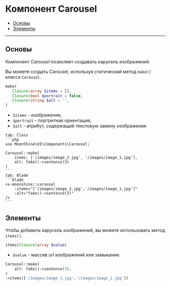 # Компонент Carousel

- [Основы](#basics)
- [Элементы](#items)
---

<a name="basics"></a>
## Основы

Компонент *Carousel* позволяет создавать карусель изображений.

Вы можете создать Carousel, используя статический метод `make()` класса `Carousel`.

```php
make(
   Closure|array $items = [],
   Closure|bool $portrait = false,
   Closure|string $alt = '',
)
```

- `$items` - изображения,
- `$portrait` - портретная ориентация,
- `$alt` - атрибут, содержащий текстовую замену изображения.


~~~tabs
tab: Class
```php
use MoonShine\UI\Components\Carousel;

Carousel::make(
    items: ['/images/image_2.jpg', '/images/image_1.jpg'],
    alt: fake()->sentence(3)
)
```
tab: Blade
```blade
<x-moonshine::carousel
    :items="['/images/image_2.jpg','/images/image_1.jpg']"
    :alt="fake()->sentence(3)"
/>
```
~~~

<a name="items"></a>
## Элементы

Чтобы добавить карусель изображений, вы можете использовать метод `items()`.

```php
items(Closure|array $value)
```

- `$value` - массив url изображений или замыкание.

```php
Carousel::make(
    alt: fake()->sentence(3),
)
->items(['/images/image_2.jpg','/images/image_1.jpg'])
````